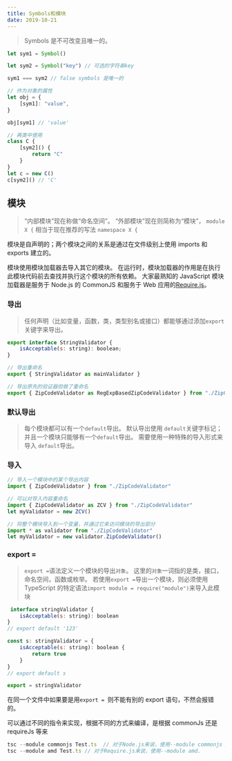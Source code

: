 ```yaml
---
title: Symbols和模块
date: 2019-10-21
---
```


> Symbols 是不可改变且唯一的。

```js
let sym1 = Symbol()

let sym2 = Symbol("key") // 可选的字符串key

sym1 === sym2 // false symbols 是唯一的

// 作为对象的属性
let obj = {
    [sym1]: "value",
}

obj[sym1] // 'value'

// 再类中使用
class C {
    [sym2]() {
        return "C"
    }
}
let c = new C()
c[sym2]() // 'C'
```

## 模块

> “内部模块”现在称做“命名空间”。 “外部模块”现在则简称为“模块”， `module X {` 相当于现在推荐的写法 `namespace X {`

模块是自声明的；两个模块之间的关系是通过在文件级别上使用 imports 和 exports 建立的。

模块使用模块加载器去导入其它的模块。 在运行时，模块加载器的作用是在执行此模块代码前去查找并执行这个模块的所有依赖。 大家最熟知的 JavaScript 模块加载器是服务于 Node.js 的 CommonJS 和服务于 Web 应用的[Require.js](http://requirejs.org/)。

### 导出

> 任何声明（比如变量，函数，类，类型别名或接口）都能够通过添加`export`关键字来导出。

```js
export interface StringValidator {
    isAcceptable(s: string): boolean;
}

// 导出重命名
export { StringValidator as mainValidator }

// 导出原先的验证器但做了重命名
export { ZipCodeValidator as RegExpBasedZipCodeValidator } from "./ZipCodeValidator"
```

### 默认导出

> 每个模块都可以有一个`default`导出。 默认导出使用 `default`关键字标记；并且一个模块只能够有一个`default`导出。 需要使用一种特殊的导入形式来导入 `default`导出。

### 导入

```js
// 导入一个模块中的某个导出内容
import { ZipCodeValidator } from "./ZipCodeValidator"

// 可以对导入内容重命名
import { ZipCodeValidator as ZCV } from "./ZipCodeValidator"
let myValidator = new ZCV()

// 将整个模块导入到一个变量，并通过它来访问模块的导出部分
import * as validator from "./ZipCodeValidator"
let myValidator = new validator.ZipCodeValidator()
```

### export =

> `export =`语法定义一个模块的导出`对象`。 这里的`对象`一词指的是类，接口，命名空间，函数或枚举。 若使用`export =`导出一个模块，则必须使用 TypeScript 的特定语法`import module = require("module")`来导入此模块

```js
 interface stringValidator {
    isAcceptable(s: string): boolean
}
// export default '123'

const s: stringValidator = {
    isAcceptable(s: string): boolean {
        return true
    }
}
// export default s

export = stringValidator
```

在同一个文件中如果要是用`export = `则不能有别的 export 语句，不然会报错的。

可以通过不同的指令来实现，根据不同的方式来编译，是根据 commonJs 还是 requireJs 等来

```js
tsc --module commonjs Test.ts  // 对于Node.js来说，使用--module commonjs；
tsc --module amd Test.ts // 对于Require.js来说，使用--module amd.
```

